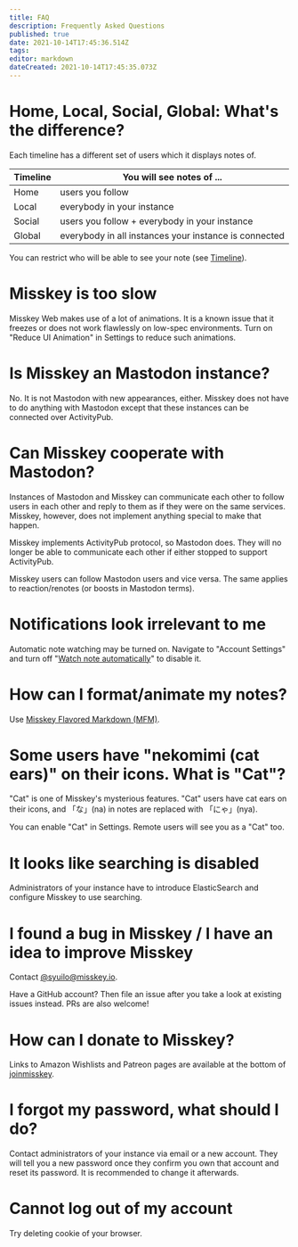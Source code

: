 ```yaml
---
title: FAQ
description: Frequently Asked Questions
published: true
date: 2021-10-14T17:45:36.514Z
tags: 
editor: markdown
dateCreated: 2021-10-14T17:45:35.073Z
---
```


# Home, Local, Social, Global: What's the difference?

Each timeline has a different set of users which it displays notes of.

|Timeline|You will see notes of ...|
|---|---|
|Home|users you follow|
|Local|everybody in your instance|
|Social|users you follow + everybody in your instance|
|Global|everybody in all instances your instance is connected|

You can restrict who will be able to see your note (see [Timeline](/en/tl)).

# Misskey is too slow

Misskey Web makes use of a lot of animations. It is a known issue that it freezes or does not work flawlessly on low-spec environments. Turn on "Reduce UI Animation" in Settings to reduce such animations.

# Is Misskey an Mastodon instance?

No. It is not Mastodon with new appearances, either. Misskey does not have to do anything with Mastodon except that these instances can be connected over ActivityPub.

# Can Misskey cooperate with Mastodon?

Instances of Mastodon and Misskey can communicate each other to follow users in each other and reply to them as if they were on the same services. Misskey, however, does not implement anything special to make that happen. 

Misskey implements ActivityPub protocol, so Mastodon does. They will no longer be able to communicate each other if either stopped to support ActivityPub.

Misskey users can follow Mastodon users and vice versa. The same applies to reaction/renotes (or boosts in Mastodon terms).

# Notifications look irrelevant to me 

Automatic note watching may be turned on. Navigate to "Account Settings" and turn off "[Watch note automatically](/en/watch)" to disable it.

# How can I format/animate my notes?

Use [Misskey Flavored Markdown (MFM)](/en/mfm).

# Some users have "nekomimi (cat ears)" on their icons. What is "Cat"?

"Cat" is one of Misskey's mysterious features. "Cat" users have cat ears on their icons, and 「な」(na) in notes are replaced with 「にゃ」(nya).

You can enable "Cat" in Settings. Remote users will see you as a "Cat" too. 

# It looks like searching is disabled
<!-- Original title: 「検索機能はインスタンスの設定で無効になっています。」-->

Administrators of your instance have to introduce ElasticSearch and configure Misskey to use searching.

# I found a bug in Misskey / I have an idea to improve Misskey

<!-- removed @aqz-san as the account was not found on misskey.io -->
Contact [@syuilo@misskey.io](https://misskey.io/@syuilo).

Have a GitHub account? Then file an issue after you take a look at existing issues instead. PRs are also welcome!

# How can I donate to Misskey?

Links to Amazon Wishlists and Patreon pages are available at the bottom of [joinmisskey](https://join.misskey.page/en/).

# I forgot my password, what should I do?

Contact administrators of your instance via email or a new account. They will tell you a new password once they confirm you own that account and reset its password. It is recommended to change it afterwards.

# Cannot log out of my account

Try deleting cookie of your browser.